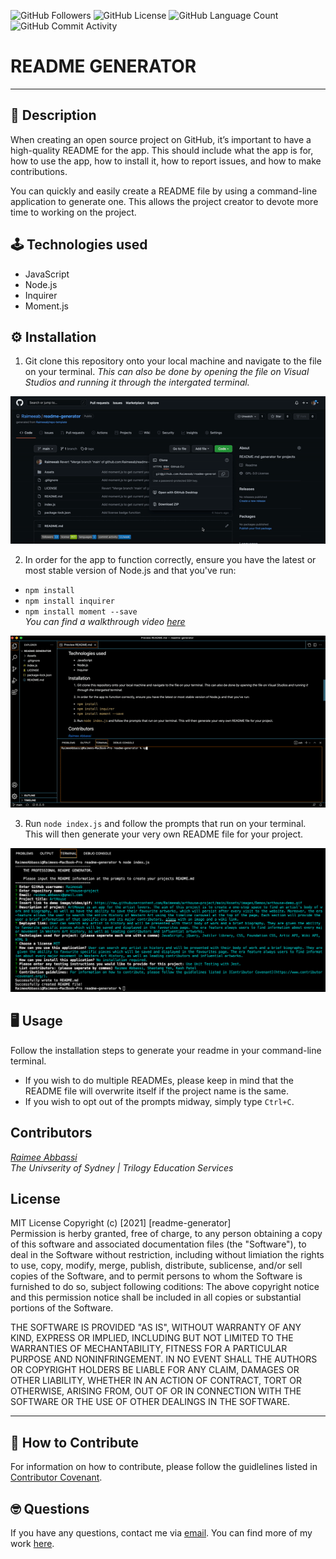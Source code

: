 <img alt="GitHub Followers" src="https://img.shields.io/github/followers/Raimeeab"> <img alt="GitHub License" src="https://img.shields.io/apm/l/vim-mode">  <img alt="GitHub Language Count" src="https://img.shields.io/github/languages/count/Raimeeab/readme-generator">  <img alt="GitHub Commit Activity" src="https://img.shields.io/github/commit-activity/w/Raimeeab/readme-generator">


# README GENERATOR
---
 
## 📝 Description
When creating an open source project on GitHub, it’s important to have a high-quality README for the app. This should include what the app is for, how to use the app, how to install it, how to report issues, and how to make contributions.

You can quickly and easily create a README file by using a command-line application to generate one. This allows the project creator to devote more time to working on the project.

## 🕹 Technologies used 

- JavaScript
- Node.js
- Inquirer 
- Moment.js

## ⚙️ Installation 

1. Git clone this repository onto your local machine and navigate to the file on your terminal. *This can also be done by opening the file on Visual Studios and running it through the intergated terminal.*

![git-clone](./Assets/demos/git-clone.gif)

2. In order for the app to function correctly, ensure you have the latest or most stable version of Node.js and that you've run:
- `npm install`
- `npm install inquirer`
- `npm install moment --save` <br>
*You can find a walkthrough video [here](https://github.com/Raimeeab/readme-generator/blob/main/Assets/demos/walkthrough.mov)*

![install](./Assets/demos/install.gif)

3. Run `node index.js` and follow the prompts that run on your terminal. This will then generate your very own README file for your project. 

![command-line](./Assets/demos/commandline-demo.jpg)

## 🖥 Usage 
Follow the installation steps to generate your readme in your command-line terminal. 
- If you wish to do multiple READMEs, please keep in mind that the README file will overwrite itself if the project name is the same.
- If you wish to opt out of the prompts midway, simply type `Ctrl+C`.

## Contributors

*[Raimee Abbassi](https://github.com/Raimeeab)* <br>
*The Univserity of Sydney | Trilogy Education Services* <br>

## License 

MIT License
Copyright (c) [2021] [readme-generator]<br>
Permission is herby granted, free of charge, to any person obtaining a copy of this software and associated documentation files (the "Software"), to deal in the Software without restriction, including without limiation the rights to use, copy, modify, merge, publish, distribute, sublicense, and/or sell copies of the Software, and to permit persons to whom the Software is furnished to do so, subject following coditions: 
The above copyright notice and this permission notice shall be included in all copies or substantial portions of the Software. 

THE SOFTWARE IS PROVIDED "AS IS", WITHOUT WARRANTY OF ANY KIND, EXPRESS OR IMPLIED, INCLUDING BUT NOT LIMITED TO THE WARRANTIES OF MECHANTABILITY, FITNESS FOR A PARTICULAR PURPOSE AND NONINFRINGEMENT. IN NO EVENT SHALL THE AUTHORS OR COPYRIGHT HOLDERS BE LIABLE FOR ANY CLAIM, DAMAGES OR OTHER LIABILITY, WHETHER IN AN ACTION OF CONTRACT, TORT OR OTHERWISE, ARISING FROM, OUT OF OR IN CONNECTION WITH THE SOFTWARE OR THE USE OF OTHER DEALINGS IN THE SOFTWARE.  

---
## 🤝 How to Contribute

For information on how to contribute, please follow the guidlelines listed in [Contributor Covenant](https://www.contributor-covenant.org/).

## 🤓 Questions
  If you have any questions, contact me via [email](raimee.abbassi@gmail.com). You can find more of my work [here](https://github.com/${data.username}).